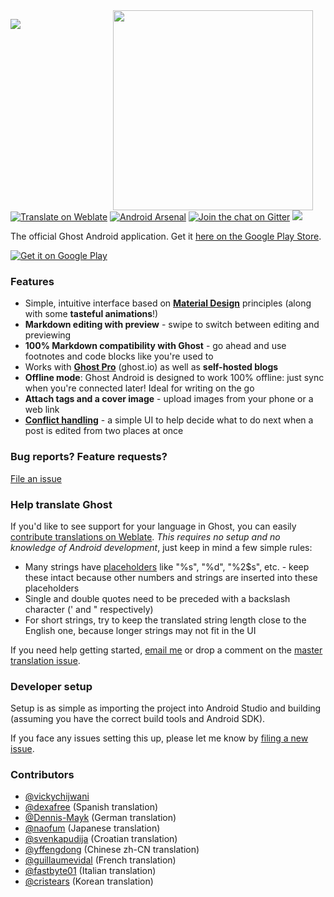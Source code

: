 <img src="screenshots/demo.gif" width="320" align="right" hspace="20">

[![](https://img.shields.io/circleci/project/vickychijwani/quill.svg)](https://circleci.com/gh/vickychijwani/quill)
[![Translate on Weblate](https://hosted.weblate.org/widgets/quill/en/shields-badge.svg)](https://hosted.weblate.org/engage/quill/en/?utm_source=widget)
[![Android Arsenal](https://img.shields.io/badge/Android%20Arsenal-Quill-green.svg?style=true)](https://android-arsenal.com/details/3/3729)
[![Join the chat on Gitter](https://badges.gitter.im/vickychijwani/quill.svg)](https://gitter.im/vickychijwani/quill?utm_source=badge&utm_medium=badge&utm_campaign=pr-badge&utm_content=badge)
![](https://img.shields.io/github/tag/vickychijwani/quill.svg)

The official Ghost Android application. Get it [here on the Google Play Store][playstore].

<a href='https://play.google.com/store/apps/details?id=org.ghost.android&utm_source=github&utm_campaign=readme&pcampaignid=MKT-Other-global-all-co-prtnr-py-PartBadge-Mar2515-1'><img alt='Get it on Google Play' src='https://play.google.com/intl/en_us/badges/images/generic/en_badge_web_generic.png'/></a>

### Features

- Simple, intuitive interface based on **[Material Design](https://material.google.com/)** principles (along with some **tasteful animations**!)
- **Markdown editing with preview** - swipe to switch between editing and previewing
- **100% Markdown compatibility with Ghost** - go ahead and use footnotes and code blocks like you're used to
- Works with **[Ghost Pro](https://ghost.org/pricing/)** (ghost.io) as well as **self-hosted blogs**
- **Offline mode**: Ghost Android is designed to work 100% offline: just sync when you're connected later! Ideal for writing on the go
- **Attach tags and a cover image** - upload images from your phone or a web link
- **[Conflict handling][conflict-ui]** - a simple UI to help decide what to do next when a post is edited from two places at once

### Bug reports? Feature requests?

[File an issue](/CONTRIBUTING.md)

### Help translate Ghost

If you'd like to see support for your language in Ghost, you can easily [contribute translations on Weblate][weblate]. _This requires no setup and no knowledge of Android development_, just keep in mind a few simple rules:

- Many strings have [placeholders](http://envyandroid.com/android-string-xml-resource-formatting/) like "%s", "%d", "%2$s", etc. - keep these intact because other numbers and strings are inserted into these placeholders
- Single and double quotes need to be preceded with a backslash character (\' and \" respectively)
- For short strings, try to keep the translated string length close to the English one, because longer strings may not fit in the UI

If you need help getting started, [email me](mailto:vickychijwani@gmail.com) or drop a comment on the [master translation issue](https://github.com/vickychijwani/quill/issues/26).

### Developer setup

Setup is as simple as importing the project into Android Studio and building (assuming you have the correct build tools and Android SDK).

If you face any issues setting this up, please let me know by [filing a new issue](/issues/new).

### Contributors

- [@vickychijwani](https://github.com/vickychijwani)
- [@dexafree](https://github.com/dexafree) (Spanish translation)
- [@Dennis-Mayk](https://github.com/Dennis-Mayk) (German translation)
- [@naofum](https://github.com/naofum) (Japanese translation)
- [@svenkapudija](https://github.com/svenkapudija) (Croatian translation)
- [@yffengdong](https://hosted.weblate.org/user/yffengdong/) (Chinese zh-CN translation)
- [@guillaumevidal](https://github.com/guillaumevidal) (French translation)
- [@fastbyte01](https://hosted.weblate.org/user/fastbyte01/) (Italian translation)
- [@cristears](https://hosted.weblate.org/user/cristears/) (Korean translation)


[playstore]: https://play.google.com/store/apps/details?id=me.vickychijwani.spectre
[weblate]: https://hosted.weblate.org/engage/quill/en/
[conflict-ui]: https://github.com/vickychijwani/quill/issues/144#issuecomment-264991612
